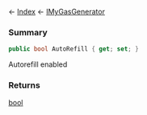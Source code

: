 ← [Index](Api-Index) ← [IMyGasGenerator](Sandbox.ModAPI.Ingame.IMyGasGenerator)

### Summary

```csharp
public bool AutoRefill { get; set; }
```

Autorefill enabled

### Returns

[bool](System.Boolean)

